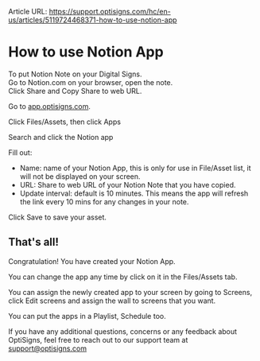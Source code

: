 Article URL: https://support.optisigns.com/hc/en-us/articles/5119724468371-how-to-use-notion-app

# How to use Notion App

To put Notion Note on your Digital Signs.  
Go to Notion.com on your browser, open the note.  
Click Share and Copy Share to web URL.

Go to [app.optisigns.com](https://app.optisigns.com/).

Click Files/Assets, then click Apps

Search and click the Notion app

Fill out:

  * Name: name of your Notion App, this is only for use in File/Asset list, it will not be displayed on your screen.
  * URL: Share to web URL of your Notion Note that you have copied.
  * Update interval: default is 10 minutes. This means the app will refresh the link every 10 mins for any changes in your note.

Click Save to save your asset.

## That's all!

Congratulation! You have created your Notion App.

You can change the app any time by click on it in the Files/Assets tab.

You can assign the newly created app to your screen by going to Screens, click
Edit screens and assign the wall to screens that you want.

You can put the apps in a Playlist, Schedule too.

If you have any additional questions, concerns or any feedback about
OptiSigns, feel free to reach out to our support team at
[support@optisigns.com](mailto:support@optisigns.com)

